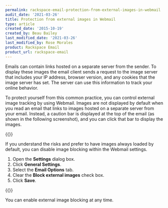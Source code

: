 ```yaml
---
permalink: rackspace-email-protection-from-external-images-in-webmail
audit_date: '2021-03-26'
title: Protection from external images in Webmail
type: article
created_date: '2015-10-19'
created_by: Beau Bailey
last_modified_date: '2021-03-26'
last_modified_by: Rose Morales
product: Rackspace Email
product_url: rackspace-email
---
```


Emails can contain links hosted on a separate server from the sender.
To display these images the email client sends a request to the image server
that includes your IP address, browser version, and any cookies that
the image server has set. The server can use this information to
track your online behavior.

To protect yourself from this common practice, you can control external
image tracking by using Webmail. Images are not displayed by default when you read
an email that links to images hosted on a separate server from your email.
Instead, a caution bar is displayed at the top of the email (as shown in the
following screenshot), and you can click that bar to display the images.

{{<image src="ImageProtection-1_0.jpg" alt="" title="">}}

If you understand the risks and prefer to have images always loaded by default,
you can disable image blocking within the Webmail settings.

1. Open the **Settings** dialog box.
2. Click **General Settings**.
3. Select the **Email Options** tab.
4. Clear the **Block external images** check box.
5. Click **Save**.

{{<image src="ImageProtectionWebmail.png" alt="" title="">}}

You can enable external image blocking at any time.

